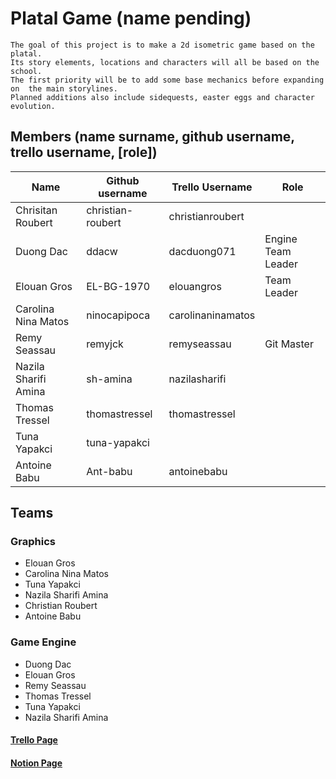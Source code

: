 # Platal Game (name pending)

    The goal of this project is to make a 2d isometric game based on the platal. 
    Its story elements, locations and characters will all be based on the school.
    The first priority will be to add some base mechanics before expanding on  the main storylines.
    Planned additions also include sidequests, easter eggs and character evolution.


## Members (name surname, github username, trello username, [role])

| Name                 | Github username   | Trello Username   | Role               |
| -------------------- | ----------------- | ----------------- | ------------------ |
| Chrisitan Roubert    | christian-roubert | christianroubert  |                    |
| Duong Dac            | ddacw             | dacduong071       | Engine Team Leader |
| Elouan Gros          | EL-BG-1970        | elouangros        | Team Leader        |
| Carolina Nina Matos  | ninocapipoca      | carolinaninamatos |                    |
| Remy Seassau         | remyjck           | remyseassau       | Git Master         |
| Nazila Sharifi Amina | sh-amina          | nazilasharifi     |                    |
| Thomas Tressel       | thomastressel     | thomastressel     |                    |
| Tuna Yapakci         | tuna-yapakci      |                   |                    |
| Antoine Babu         | Ant-babu          | antoinebabu       |                    |


## Teams

### Graphics

- Elouan Gros
- Carolina Nina Matos
- Tuna Yapakci
- Nazila Sharifi Amina
- Christian Roubert
- Antoine Babu


### Game Engine

- Duong Dac
- Elouan Gros
- Remy Seassau
- Thomas Tressel
- Tuna Yapakci
- Nazila Sharifi Amina

#### [Trello Page](https://trello.com/b/yN1MSB1b/platal-game)
#### [Notion Page](https://www.notion.so/Preliminary-notes-1cfb63b026dd48b6ae74da4d36dd5983)
